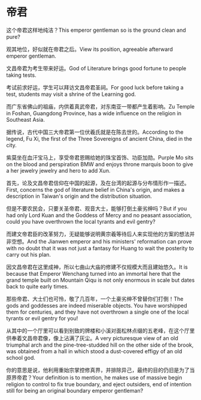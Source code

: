 # 帝君

<p><span class="chinese">这个帝君这样地纯洁？</span><span class="english">This emperor gentleman so is the ground clean and pure?</span></p>

<p><span class="chinese">观其地位，好似就在帝君之后。</span><span class="english">View its position, agreeable afterward emperor gentleman.</span></p>

<p><span class="chinese">文昌帝君为考生带来好运。</span><span class="english">God of Literature brings good fortune to people taking tests.</span></p>

<p><span class="chinese">考试前求好运，学生可以拜访文昌帝君圣祠。</span><span class="english">For good luck before taking a test, students may visit a shrine of the Learning god.</span></p>

<p><span class="chinese">而广东省佛山的祖庙，内供着真武帝君，对东南亚一带都产生着影响。</span><span class="english">Zu Temple in Foshan, Guangdong Province, has a wide influence on the religion in Southeast Asia.</span></p>

<p><span class="chinese">据传说，古代中国三大帝君第一位伏羲氏就是在陈去世的。</span><span class="english">According to the legend, Fu Xi, the first of the Three Sovereigns of ancient China, died in the city.</span></p>

<p><span class="chinese">紫莫坐在血汗宝马上，享受帝君恩赐给她的珠宝首饰、功臣加勋。</span><span class="english">Purple Mo sits on the blood and perspiration BMW and enjoys throne marquis boon to give a her jewelry jewelry and hero to add Xun.</span></p>

<p><span class="chinese">首先，论及文昌帝君信仰在中国的起源，及在台湾的起源与分布情形作一描述。</span><span class="english">First, concerns the god of literature belief in China's origin, and makes a description in Taiwan's origin and the distribution situation.</span></p>

<p><span class="chinese">但是不要农民会，只要关圣帝君、观音大士，能够打倒土豪劣绅吗？</span><span class="english">But if you had only Lord Kuan and the Goddess of Mercy and no peasant association, could you have overthrown the local tyrants and evil gentry?</span></p>

<p><span class="chinese">而建文帝君臣的改革努力，无疑能够说明黄宗羲等待后人来实现他的方案的想法并非空想。</span><span class="english">And the Jianwen emperor and his ministers' reformation can prove with no doubt that it was not just a fantasy for Huang to wait the posterity to carry out his plan.</span></p>

<p><span class="chinese">因文昌帝君在这里成神，所以七曲山大庙的修建不仅规模大而且建始悠久。</span><span class="english">It is because that Emperor Wenchang turned into an immortal here that the grand temple built on Mountain Qiqu is not only enormous in scale but dates back to quite early times.</span></p>

<p><span class="chinese">那些帝君、大士们也可怜，敬了几百年，一个土豪劣绅不曾替你们打倒！</span><span class="english">The gods and goddesses are indeed miserable objects. You have worshipped them for centuries, and they have not overthrown a single one of the local tyrants or evil gentry for you!</span></p>

<p><span class="chinese">从其中的一个厅里可以看到别致的牌楼和小溪对面松林点缀的五老峰，在这个厅里供奉着文昌帝君像，像上沾满了灰尘。</span><span class="english">A very picturesque view of an old triumphal arch and the pine-tree-studded hill on the other side of the brook, was obtained from a hall in which stood a dust-covered effigy of an old school god.</span></p>

<p><span class="chinese">你的意思是说，他利用重始宗掌控修真界，并排除异己，最终的目的仍旧是为了当原界帝君？</span><span class="english">Your definition is to mention, he makes use of massive begin religion to control to fix true boundary, and eject outsiders, end of intention still for being an original boundary emperor gentleman?</span></p>

